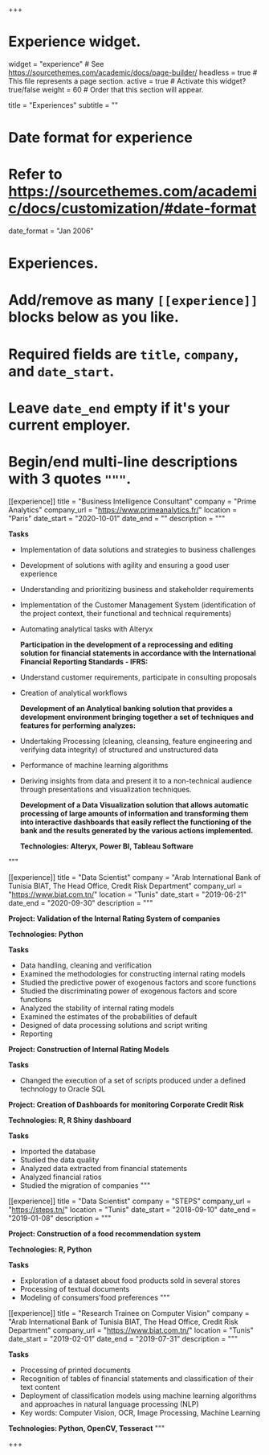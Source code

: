 +++
# Experience widget.
widget = "experience"  # See https://sourcethemes.com/academic/docs/page-builder/
headless = true  # This file represents a page section.
active = true  # Activate this widget? true/false
weight = 60  # Order that this section will appear.

title = "Experiences"
subtitle = ""

# Date format for experience
#   Refer to https://sourcethemes.com/academic/docs/customization/#date-format
date_format = "Jan 2006"

# Experiences.
#   Add/remove as many `[[experience]]` blocks below as you like.
#   Required fields are `title`, `company`, and `date_start`.
#   Leave `date_end` empty if it's your current employer.
#   Begin/end multi-line descriptions with 3 quotes `"""`.

[[experience]]
title = "Business Intelligence Consultant"
company = "Prime Analytics"
company_url = "https://www.primeanalytics.fr/"
location = "Paris"
date_start = "2020-10-01"
date_end = ""
description = """
  
  **Tasks**

  * Implementation of data solutions and strategies to business challenges
  * Development of solutions with agility and ensuring a good user experience
  * Understanding and prioritizing business and stakeholder requirements
  * Implementation of the Customer Management System (identification of the project context, their functional and technical requirements)
  * Automating analytical tasks with Alteryx
  
    **Participation in the development of a reprocessing and editing solution for financial statements in accordance with the International Financial Reporting Standards - IFRS:**
  
  * Understand customer requirements, participate in consulting proposals
  * Creation of analytical workflows
  
    **Development of an Analytical banking solution that provides a development environment bringing together a set of techniques and features for performing analyzes:**
    
  * Undertaking Processing (cleaning, cleansing, feature engineering and verifying data integrity) of structured and unstructured data
  * Performance of machine learning algorithms
  * Deriving insights from data and present it to a non-technical audience through presentations and visualization techniques.
  
    **Development of a Data Visualization solution that allows automatic processing of large amounts of information and transforming them into interactive dashboards that easily reflect the functioning of the bank and the results generated by the various actions implemented.**
    
    **Technologies: Alteryx, Power BI, Tableau Software**
  
  """

[[experience]]
  title = "Data Scientist"
  company = "Arab International Bank of Tunisia BIAT, The Head Office, Credit Risk Department"
  company_url = "https://www.biat.com.tn/"
  location = "Tunis"
  date_start = "2019-06-21"
  date_end = "2020-09-30"
  description = """
  
  **Project: Validation of the Internal Rating System of companies**
  
  **Technologies: Python**
  
  **Tasks**

  * Data handling, cleaning and verification
  * Examined the methodologies for constructing internal rating models
  * Studied the predictive power of exogenous factors and score functions
  * Studied the discriminating power of exogenous factors and score functions
  * Analyzed the stability of internal rating models
  * Examined the estimates of the probabilities of default
  * Designed of data processing solutions and script writing
  * Reporting
  
   **Project: Construction of Internal Rating Models**
   
   **Tasks**

  * Changed the execution of a set of scripts produced under a defined technology to Oracle SQL
  
  **Project: Creation of Dashboards for monitoring Corporate Credit Risk**
  
  **Technologies: R, R Shiny dashboard**
  
  **Tasks**

  * Imported the database
  * Studied the data quality
  * Analyzed data extracted from financial statements
  * Analyzed financial ratios
  * Studied the migration of companies
  """

[[experience]]
  title = "Data Scientist"
  company = "STEPS"
  company_url = "https://steps.tn/"
  location = "Tunis"
  date_start = "2018-09-10"
  date_end = "2019-01-08"
  description = """
  
  **Project: Construction of a food recommendation system**
  
  **Technologies: R, Python**
  
  **Tasks**
  
  * Exploration of a dataset about food products sold in several stores 
  * Processing of textual documents
  * Modeling of consumers'food preferences
  """
  
[[experience]]
  title = "Research Trainee on Computer Vision"
  company = "Arab International Bank of Tunisia BIAT, The Head Office, Credit Risk Department"
  company_url = "https://www.biat.com.tn/"
  location = "Tunis"
  date_start = "2019-02-01"
  date_end = "2019-07-31"
  description = """
  
  **Tasks**
   * Processing of printed documents
   * Recognition of tables of financial statements and classification of their text content
   * Deployment of classification models using machine learning algorithms and approaches in natural language processing (NLP)
  * Key words: Computer Vision, OCR, Image Processing, Machine Learning
  
  **Technologies: Python, OpenCV, Tesseract**
  """
  
+++

